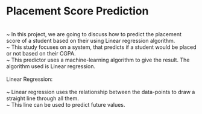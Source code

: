 # Placement Score Prediction
<br/>
~ In this project, we are going to discuss how to predict the placement score of a student based on their using Linear regression algorithm.
<br/>
~ This study focuses on a system, that predicts if a student would be placed or not based on their CGPA. <br/>
~ This predictor uses a machine-learning algorithm to give the result. The algorithm used is Linear regression.
<br/>
<br/>
Linear Regression: <br/>
<br/>
~ Linear regression uses the relationship between the data-points to draw a straight line through all them.<br/>
~ This line can be used to predict future values.


